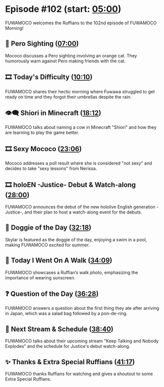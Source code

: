 # Episode #102 (start: [05:00](https://youtu.be/JxkXIozpz80?t=05m00s))

FUWAMOCO welcomes the Ruffians to the 102nd episode of FUWAMOCO Morning!

## 👀 Pero Sighting ([07:00](https://youtu.be/JxkXIozpz80?t=07m00s))

Mococo discusses a Pero sighting involving an orange cat. They humorously warn against Pero making friends with the cat.

## 🎞️ Today's Difficulty ([10:10](https://youtu.be/JxkXIozpz80?t=10m10s))

FUWAMOCO shares their hectic morning where Fuwawa struggled to get ready on time and they forgot their umbrellas despite the rain.

## 👁‍🗨 Shiori in Minecraft ([18:12](https://youtu.be/JxkXIozpz80?t=18m12s))

FUWAMOCO talks about naming a cow in Minecraft "Shiori" and how they are learning to play the game better.

## 🎞️ Sexy Mococo ([23:06](https://youtu.be/JxkXIozpz80?t=23m06s))

Mococo addresses a poll result where she is considered "not sexy" and decides to take "sexy lessons" from Nerissa.

## 🎞️ holoEN -Justice- Debut & Watch-along ([28:00](https://youtu.be/JxkXIozpz80?t=28m00s))

FUWAMOCO announces the debut of the new hololive English generation -Justice-, and their plan to host a watch-along event for the debuts.

## 🐶 Doggie of the Day ([32:18](https://youtu.be/JxkXIozpz80?t=32m18s))

Skylar is featured as the doggie of the day, enjoying a swim in a pool, making FUWAMOCO excited for summer.

## 🚶 Today I Went On A Walk ([34:09](https://youtu.be/JxkXIozpz80?t=34m09s))

FUWAMOCO showcases a Ruffian’s walk photo, emphasizing the importance of wearing sunscreen.

## ❓ Question of the Day ([36:28](https://youtu.be/JxkXIozpz80?t=36m28s))

FUWAMOCO answers a question about the first thing they ate after arriving in Japan, which was a salad bag followed by a pon-de-ring.

## 📅 Next Stream & Schedule ([38:40](https://youtu.be/JxkXIozpz80?t=38m40s))

FUWAMOCO talks about their upcoming stream "Keep Talking and Nobody Explodes" and the schedule for Justice's debut watch-along.

## ✨ Thanks & Extra Special Ruffians ([41:17](https://youtu.be/JxkXIozpz80?t=41m17s))

FUWAMOCO thanks Ruffians for watching and gives a shoutout to some Extra Special Ruffians.
